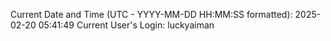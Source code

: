 Current Date and Time (UTC - YYYY-MM-DD HH:MM:SS formatted): 2025-02-20 05:41:49
Current User's Login: luckyaiman
